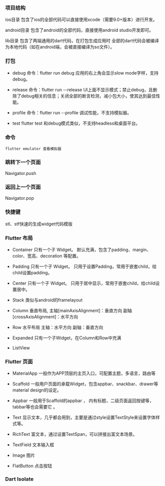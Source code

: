 ### 项目结构
ios目录
    包含了ios的全部代码可以直接使用xcode（需要9.0+版本）进行开发。

android目录
    包含了android的全部代码，直接使用android studio开发即可。

lib目录
    包含了两端通用的dart代码，在打包生成应用时
    全部的dart代码会被编译为本地代码（如在android端，会被直接编译为so文件）。

### 打包
- debug
    命令：flutter run debug
    应用的右上角会显示slow mode字样，支持debug。

- release
    命令：flutter run --release
    UI上面不显示模式；禁止debug，且删除了debug相关的信息；关闭全部的断言检测，减小包大小，使其达到最佳性能。

- profile
    命令：flutter run --profile
    调试性能，不支持模拟器。

- test
    flutter test
    和debug模式类似，不支持headless和桌面平台。

### 命令
    flutter emulator 查看模拟器

### 跳转下一个页面
Navigator.push

### 返回上一个页面
Navigator.pop

### 快捷键
stl、stf快速的生成widget代码模版

### Flutter 布局
- Container
    只有一个子 Widget。
    默认充满，包含了padding、margin、color、宽高、decoration 等配置。

- Padding
    只有一个子 Widget。
    只用于设置Padding，常用于嵌套child，给child设置padding。

- Center
    只有一个子 Widget。
    只用于居中显示，常用于嵌套child，给child设置居中。

- Stack
    类似与android的framelayout

- Column
    垂直布局,
    主轴[mainAxisAlignment]：垂直方向
    副轴[crossAxisAlignment]：水平方向

- Row
    水平布局
    主轴：水平方向
    副轴：垂直方向

- Expanded
    只有一个子Widget，在Column和Row中充满

- ListView


### Flutter 页面
- MaterialApp
    一般作为APP顶层的主页入口，可配置主题，多语言，路由等

- Scaffold
    一般用户页面的承载Widget，包含appbar、snackbar、drawer等material design的设定。

- Appbar
    一般用于Scaffold的appbar ，
    内有标题，二级页面返回按键等，tabbar等也会需要它 。

- Text
    显示文本，几乎都会用到，主要是通过style设置TextStyle来设置字体样式等。

- RichText
    富文本，通过设置TextSpan，可以拼接出富文本场景。

- TextField
    文本输入框

- Image
    图片

- FlatButton
    点击按钮

### Dart Isolate
















































